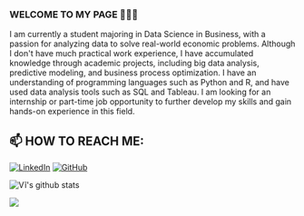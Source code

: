 ### WELCOME TO MY PAGE 👋👋👋

I am currently a student majoring in Data Science in Business, with a passion for analyzing data to solve real-world economic problems. Although I don't have much practical work experience, I have accumulated knowledge through academic projects, including big data analysis, predictive modeling, and business process optimization. I have an understanding of programming languages ​​such as Python and R, and have used data analysis tools such as SQL and Tableau. I am looking for an internship or part-time job opportunity to further develop my skills and gain hands-on experience in this field.

## 📫 HOW TO REACH ME: 
[![LinkedIn](https://img.shields.io/badge/LinkedIn-%230077B5.svg?style=flat&logo=linkedin&logoColor=white)](https://www.linkedin.com/in/vi-trieu-tuan-431b07321/)
[![GitHub](https://img.shields.io/badge/GitHub-%2312100E.svg?style=flat&logo=github&logoColor=white)](https://github.com/TrieuTuanVi)


![Vĩ's github stats](https://github-readme-stats-git-masterrstaa-rickstaa.vercel.app/api?username=TrieuTuanVi&show_icons=true&theme=tokyonight&hide=contribs,prs,issues)

<a href="https://github.com/uvipen/QuickDraw/">
  <!-- Change the `github-readme-stats.anuraghazra1.vercel.app` to `github-readme-stats.vercel.app`  -->
  <img align="center" src="https://github-readme-stats.anuraghazra1.vercel.app/api/pin/?username=uvipen&repo=QuickDraw&theme=radical" />
</a>    

